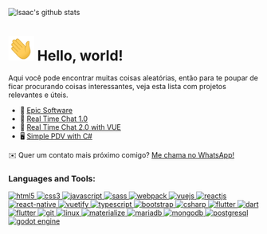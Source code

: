 ![Isaac's github stats](https://github-readme-stats.vercel.app/api?username=isaachi1&show_icons=true&theme=tokyonight)

<h1>
  <img style="margin: 0 auto" src="https://github.com/ABSphreak/ABSphreak/blob/master/gifs/Hi.gif" height="50">
  Hello, world!
</h1>

Aqui você pode encontrar muitas coisas aleatórias, então para te poupar de ficar procurando coisas interessantes, veja esta lista com projetos relevantes e úteis.

- 💼 [Epic Software](https://www.epicsoftware.com.br)
- 💬 [Real Time Chat 1.0](https://github.com/Isaachi1/chat1.0)
- 💬 [Real Time Chat 2.0 with VUE](https://github.com/Isaachi1/chat2.0)
- 🖥️ [Simple PDV with C#](https://github.com/Isaachi1/GoldSystem)

✉️ Quer um contato mais próximo comigo? [Me chama no WhatsApp!](http://api.whatsapp.com/send?1=pt_br&phone=+5581989102492)

<h3 align="left">Languages and Tools:</h3>
<p align="left">
  <a href="https://www.w3.org/html/" target="_blank">
    <img
      src="https://image.flaticon.com/icons/png/512/226/226269.png"
      alt="html5"
      width="40"
      height="40"
    />
  </a>
  <a href="https://www.w3schools.com/css/" target="_blank">
    <img
      src="https://image.flaticon.com/icons/png/512/732/732190.png"
      alt="css3"
      width="40"
      height="40"
    />
  </a>
  <a
    href="https://developer.mozilla.org/en-US/docs/Web/JavaScript"
    target="_blank"
  >
    <img
      src="https://www.clipartmax.com/png/middle/470-4707396_javascript-icon-html-css-js-icons.png"
      alt="javascript"
      width="40"
      height="40"
    />
  </a>
  <a href="https://sass-lang.com" target="_blank">
    <img
      src="https://image.flaticon.com/icons/png/512/919/919831.png"
      alt="sass"
      width="40"
      height="40"
    />
  </a>
  <a href="https://webpack.js.org" target="_blank">
    <img
      src="https://seeklogo.com/images/W/webpack-logo-9E66EE203A-seeklogo.com.png"
      alt="webpack"
      width="40"
      height="40"
    />
  </a>
  <a href="https://vuejs.org/" target="_blank">
    <img
      src="https://br.vuejs.org//images/logo.png"
      alt="vuejs"
      width="40"
      height="40"
    />
  </a>
  <a href="hhttps://pt-br.reactjs.org/" target="_blank">
    <img
      src="https://www.pngitem.com/pimgs/m/664-6644509_icon-react-js-logo-hd-png-download.png"
      alt="reactjs"
      width="40"
      height="40"
    />
  </a>
   <a href="https://reactnative.dev/" target="_blank">
    <img
      src="https://originapps.io/wp-content/uploads/2019/03/React-Native.png"
      alt="react-native"
      width="40"
      height="40"
    />
  </a>
  <a href="https://vuetifyjs.com/en/" target="_blank">
    <img
      src="https://bestofjs.org/logos/vuetify.svg"
      alt="vuetify"
      width="40"
      height="40"
    />
  </a>
  <a href="https://www.typescriptlang.org/" target="_blank">
    <img
      src="https://upload.wikimedia.org/wikipedia/commons/thumb/4/4c/Typescript_logo_2020.svg/600px-Typescript_logo_2020.svg.png"
      alt="typescript"
      width="40"
      height="40"
    />
  </a>
  <a href="https://getbootstrap.com" target="_blank">
    <img
      src="https://camo.githubusercontent.com/bec2c92468d081617cb3145a8f3d8103e268bca400f6169c3a68dc66e05c971e/68747470733a2f2f76352e676574626f6f7473747261702e636f6d2f646f63732f352e302f6173736574732f6272616e642f626f6f7473747261702d6c6f676f2d736861646f772e706e67"
      alt="bootstrap"
      width="40"
      height="40"
    />
  </a>
  <a href="https://www.w3schools.com/cs/" target="_blank">
    <img
      src="https://seeklogo.com/images/C/c-sharp-c-logo-02F17714BA-seeklogo.com.png"
      alt="csharp"
      width="40"
      height="40"
    />
  </a>
  <a href="https://flutter.dev" target="_blank">
    <img
      src="https://flutterappdev.com/wp-content/uploads/2019/01/Screen-Shot-2019-01-25-at-12.54.42-PM-860x500.png"
      alt="flutter"
      width="40"
      height="40"
    />
  </a>
  <a href="https://dart.dev" target="_blank">
    <img
      src="https://www.vectorlogo.zone/logos/dartlang/dartlang-icon.svg"
      alt="dart"
      width="40"
      height="40"
    />
  </a>
  <a href="https://flutter.dev" target="_blank">
    <img
      src="https://www.vectorlogo.zone/logos/flutterio/flutterio-icon.svg"
      alt="flutter"
      width="40"
      height="40"
    />
  </a>
  <a href="https://git-scm.com/" target="_blank">
    <img
      src="https://www.vectorlogo.zone/logos/git-scm/git-scm-icon.svg"
      alt="git"
      width="40"
      height="40"
    />
  </a>
  <a href="https://www.linux.org/" target="_blank">
    <img
      src="https://encrypted-tbn0.gstatic.com/images?q=tbn:ANd9GcSJWAkhjcueGkGZM1zLjvB7jj16wmCoHrM5OQ&usqp=CAU"
      alt="linux"
      width="40"
      height="40"
    />
  </a>
  <a href="https://materializecss.com/" target="_blank">
    <img
      src="https://raw.githubusercontent.com/prplx/svg-logos/5585531d45d294869c4eaab4d7cf2e9c167710a9/svg/materialize.svg"
      alt="materialize"
      width="40"
      height="40"
    />
  </a>
  <a href="https://mariadb.org/" target="_blank">
    <img
      src="https://www.vectorlogo.zone/logos/mariadb/mariadb-icon.svg"
      alt="mariadb"
      width="40"
      height="40"
    />
  </a>
  <a href="https://www.mongodb.com/" target="_blank">
    <img
      src="https://devicons.github.io/devicon/devicon.git/icons/mongodb/mongodb-original-wordmark.svg"
      alt="mongodb"
      width="40"
      height="40"
    />
  </a>
  <a href="https://www.postgresql.org" target="_blank">
    <img
      src="https://user-images.githubusercontent.com/24623425/36042969-f87531d4-0d8a-11e8-9dee-e87ab8c6a9e3.png"
      alt="postgresql"
      width="40"
      height="40"
    />
  </a>
  <a href="https://godotengine.org/" target="_blank">
    <img
      src="https://upload.wikimedia.org/wikipedia/commons/thumb/6/6a/Godot_icon.svg/2048px-Godot_icon.svg.png"
      alt="godot engine"
      width="40"
      height="40"
    />
  </a>
</p>
